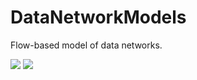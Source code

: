 # DataNetworkModels

Flow-based model of data networks.

[![](https://img.shields.io/badge/docs-stable-blue.svg)](https://lexalutyi.github.io/DataNetworkModels.jl/stable)
[![](https://img.shields.io/badge/docs-dev-blue.svg)](https://lexalutyi.github.io/DataNetworkModels.jl/dev)